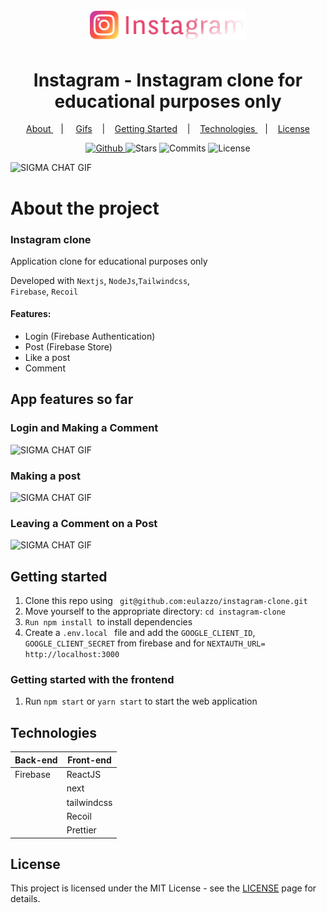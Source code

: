 <h1 align="center">
   <img alt="instagram" src="github/logo.svg" width="250px" />
</h1>

<div align="center">
  <h1>Instagram - Instagram clone for educational purposes only</h1>
</div>

<p align="center" >
  <a href="#about-the-project"> About </a> &nbsp;&nbsp;&nbsp;| &nbsp;&nbsp;&nbsp;
  <a href="#app-features-so-far">Gifs</a> &nbsp;&nbsp;&nbsp;|&nbsp;&nbsp;&nbsp;
  <a href="#getting-started"> Getting Started</a> &nbsp;&nbsp;&nbsp;|&nbsp;&nbsp;&nbsp;
  <a href="#technologies"> Technologies </a> &nbsp;&nbsp;&nbsp;|&nbsp;&nbsp;&nbsp;
  <a href="#license">License</a>
</p>

<p align="center">
  <a href="https://github.com/eulazzo" target="_blank">
    <img src="https://img.shields.io/static/v1?label=author&message=eulazzo&color=400A14&labelColor=e1306c" alt="Github"> 
  </a>
  <img src="https://img.shields.io/github/stars/eulazzo/instagramclone?color=400A14&labelColor=e1306c" alt="Stars">
  <img src="https://img.shields.io/github/last-commit/eulazzo/instagramclone?color=400A14&labelColor=e1306c" alt="Commits">
  <img src="https://img.shields.io/static/v1?label=license&message=MIT&color=400A14&labelColor=e1306c" alt="License">
</p>
 
![SIGMA CHAT GIF](github/beforeLogin.gif)

# About the project

### Instagram clone

<p>
Application clone for educational purposes only
</p>
 
<p>Developed with <code>Nextjs</code>, <code>NodeJs</code>,<code>Tailwindcss</code>,</br><code>Firebase</code>, <code>Recoil</code> </p> 

#### Features:
- Login (Firebase Authentication)
- Post (Firebase Store)
- Like a post
- Comment

## App features so far

### Login and Making a Comment

![SIGMA CHAT GIF](github/loginAndMakingAcomment.gif)

### Making a post

![SIGMA CHAT GIF](github/making-a-post.gif)

### Leaving a Comment on a Post

![SIGMA CHAT GIF](github/makingAComment.gif)

## Getting started
<ol>
   <li>Clone this repo using <code> git@github.com:eulazzo/instagram-clone.git</code></li>
   <li>Move yourself to the appropriate directory: <code>cd instagram-clone</code></li>
   <li><code>Run npm install </code>to install dependencies</li>
   <li>Create a <code>.env.local </code>  file and add the <code>GOOGLE_CLIENT_ID</code>,</br><code>GOOGLE_CLIENT_SECRET</code> from firebase and for <code>NEXTAUTH_URL= http://localhost:3000</code></li>
</ol> 

### Getting started with the frontend

1. Run `npm start` or `yarn start` to start the web application <br>

## Technologies

<table>
   
  <thead>
    <th>Back-end</th>
    <th>Front-end</th>
  </thead>
   
  <tbody>
    <tr>
      <td>Firebase</td>
      <td>ReactJS</td>
    </tr>
     <tr>
      <td></td>
      <td>next</td>
    </tr>
    <tr>
      <td></td>
      <td>tailwindcss</td>
    </tr>
    <tr>
      <td></td>
      <td>Recoil</td>
    </tr>
   <tr>
      <td></td>
      <td>Prettier</td>
    </tr>
  </tbody>
  
</table>

## License

This project is licensed under the MIT License - see the [LICENSE](https://opensource.org/licenses/MIT) page for details.
<!-- <h4>Techs:</h4>

![image](https://img.shields.io/badge/React-20232A?style=for-the-badge&logo=react&logoColor=61DAFB)  
![image](https://img.shields.io/badge/Node.js-43853D?style=for-the-badge&logo=node.js&logoColor=white)

  -->

 
